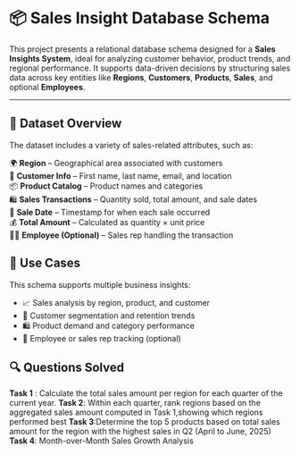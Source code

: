 # 📦 Sales Insight Database Schema

This project presents a relational database schema designed for a **Sales Insights System**, ideal for analyzing customer behavior, product trends, and regional performance.
It supports data-driven decisions by structuring sales data across key entities like **Regions**, **Customers**, **Products**, **Sales**, and optional **Employees**.

---

## 📁 Dataset Overview  

The dataset includes a variety of sales-related attributes, such as:

🌍 **Region** – Geographical area associated with customers  
👥 **Customer Info** – First name, last name, email, and location  
📦 **Product Catalog** – Product names and categories  
🛍️ **Sales Transactions** – Quantity sold, total amount, and sale dates  
📅 **Sale Date** – Timestamp for when each sale occurred  
💰 **Total Amount** – Calculated as quantity × unit price  
🧑‍💼 **Employee (Optional)** – Sales rep handling the transaction  


## 🧪 Use Cases

This schema supports multiple business insights:

- 📈 Sales analysis by region, product, and customer
- 👥 Customer segmentation and retention trends
- 🛍️ Product demand and category performance
- 💼 Employee or sales rep tracking (optional)

## 🔍 Questions Solved
 **Task 1** : Calculate the total sales amount per region for each quarter of the current year.
 **Task 2**: Within each quarter, rank regions based on the aggregated sales amount computed in Task 1,showing which regions performed best
 **Task 3**:Determine the top 5 products based on total sales amount for the region with the highest sales in Q2 (April to June, 2025)
 **Task 4**: Month-over-Month Sales Growth Analysis


